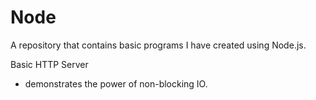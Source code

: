Node
====

A repository that contains basic programs I have created using Node.js.

Basic HTTP Server
 - demonstrates the power of non-blocking IO. 
